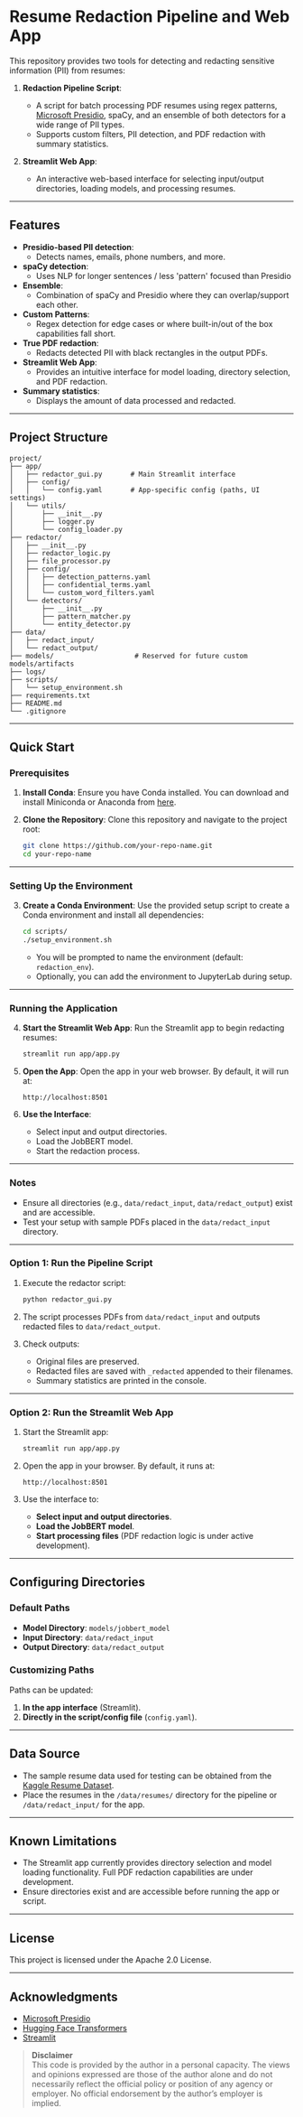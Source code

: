 # Resume Redaction Pipeline and Web App

This repository provides two tools for detecting and redacting sensitive information (PII) from resumes:

1. **Redaction Pipeline Script**:
   - A script for batch processing PDF resumes using regex patterns, [Microsoft Presidio](https://github.com/microsoft/presidio), spaCy, and an ensemble of both detectors for a wide range of PII types.
   - Supports custom filters, PII detection, and PDF redaction with summary statistics.

2. **Streamlit Web App**:
   - An interactive web-based interface for selecting input/output directories, loading models, and processing resumes.

---

## Features

- **Presidio-based PII detection**:
  - Detects names, emails, phone numbers, and more.
- **spaCy detection**:
  - Uses NLP for longer sentences / less 'pattern' focused than Presidio
- **Ensemble**:
  - Combination of spaCy and Presidio where they can overlap/support each other.
- **Custom Patterns**:
  - Regex detection for edge cases or where built-in/out of the box capabilities fall short.
- **True PDF redaction**:
  - Redacts detected PII with black rectangles in the output PDFs.
- **Streamlit Web App**:
  - Provides an intuitive interface for model loading, directory selection, and PDF redaction.
- **Summary statistics**:
  - Displays the amount of data processed and redacted.

---

## Project Structure
```
project/
├── app/                       
│   ├── redactor_gui.py       # Main Streamlit interface
│   ├── config/               
│   │   └── config.yaml       # App-specific config (paths, UI settings)
│   └── utils/
│       ├── __init__.py
│       ├── logger.py         
│       └── config_loader.py  
├── redactor/
│   ├── __init__.py
│   ├── redactor_logic.py     
│   ├── file_processor.py     
│   ├── config/               
│   │   ├── detection_patterns.yaml
│   │   ├── confidential_terms.yaml
│   │   └── custom_word_filters.yaml
│   └── detectors/            
│       ├── __init__.py
│       ├── pattern_matcher.py
│       └── entity_detector.py
├── data/                     
│   ├── redact_input/         
│   └── redact_output/        
├── models/                    # Reserved for future custom models/artifacts
├── logs/                     
├── scripts/                  
│   └── setup_environment.sh  
├── requirements.txt          
├── README.md                 
└── .gitignore
```
---

## Quick Start

### Prerequisites

1. **Install Conda**:
   Ensure you have Conda installed. You can download and install Miniconda or Anaconda from [here](https://docs.conda.io/projects/conda/en/latest/user-guide/install/index.html).

2. **Clone the Repository**:
   Clone this repository and navigate to the project root:
   ```bash
   git clone https://github.com/your-repo-name.git
   cd your-repo-name
   ```

---

### Setting Up the Environment

3. **Create a Conda Environment**:
   Use the provided setup script to create a Conda environment and install all dependencies:
   ```bash
   cd scripts/
   ./setup_environment.sh
   ```
   - You will be prompted to name the environment (default: `redaction_env`).
   - Optionally, you can add the environment to JupyterLab during setup.

---

### Running the Application

4. **Start the Streamlit Web App**:
   Run the Streamlit app to begin redacting resumes:
   ```bash
   streamlit run app/app.py
   ```

5. **Open the App**:
   Open the app in your web browser. By default, it will run at:
   ```
   http://localhost:8501
   ```

6. **Use the Interface**:
   - Select input and output directories.
   - Load the JobBERT model.
   - Start the redaction process.

---

### Notes
- Ensure all directories (e.g., `data/redact_input`, `data/redact_output`) exist and are accessible.
- Test your setup with sample PDFs placed in the `data/redact_input` directory.

---

### Option 1: Run the Pipeline Script

1. Execute the redactor script:
   ```bash
   python redactor_gui.py
   ```

2. The script processes PDFs from `data/redact_input` and outputs redacted files to `data/redact_output`.

3. Check outputs:
   - Original files are preserved.
   - Redacted files are saved with `_redacted` appended to their filenames.
   - Summary statistics are printed in the console.

---

### Option 2: Run the Streamlit Web App

1. Start the Streamlit app:
   ```bash
   streamlit run app/app.py
   ```

2. Open the app in your browser. By default, it runs at:
   ```
   http://localhost:8501
   ```

3. Use the interface to:
   - **Select input and output directories**.
   - **Load the JobBERT model**.
   - **Start processing files** (PDF redaction logic is under active development).

---

## Configuring Directories

### Default Paths
- **Model Directory**: `models/jobbert_model`
- **Input Directory**: `data/redact_input`
- **Output Directory**: `data/redact_output`

### Customizing Paths
Paths can be updated:
1. **In the app interface** (Streamlit).
2. **Directly in the script/config file** (`config.yaml`).

---

## Data Source

- The sample resume data used for testing can be obtained from the [Kaggle Resume Dataset](https://www.kaggle.com/datasets/snehaanbhawal/resume-dataset).
- Place the resumes in the `/data/resumes/` directory for the pipeline or `/data/redact_input/` for the app.

---

## Known Limitations

- The Streamlit app currently provides directory selection and model loading functionality. Full PDF redaction capabilities are under development.
- Ensure directories exist and are accessible before running the app or script.

---

## License

This project is licensed under the Apache 2.0 License.

---

## Acknowledgments

- [Microsoft Presidio](https://github.com/microsoft/presidio)
- [Hugging Face Transformers](https://huggingface.co/docs/transformers)
- [Streamlit](https://streamlit.io/)

> **Disclaimer**  
> This code is provided by the author in a personal capacity. The views and opinions expressed are those of the author alone and do not necessarily reflect the official policy or position of any agency or employer. No official endorsement by the author’s employer is implied.
